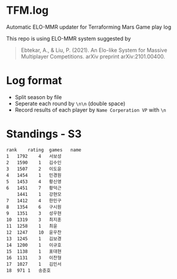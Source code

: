 # TFM.log
Automatic ELO-MMR updater for Terraforming Mars Game play log

This repo is using ELO-MMR system suggested by
> Ebtekar, A., & Liu, P. (2021). An Elo-like System for Massive Multiplayer Competitions. arXiv preprint arXiv:2101.00400.


# Log format
* Split season by file
* Seperate each round by `\n\n` (double space)
* Record results of each player by 
`Name Corperation VP`
with `\n`

# Standings - S3
```csv
rank	rating	games	name
1	1792	4	서보성
2	1590	1	김수인
3	1507	2	이도윤
4	1454	1	민경원
5	1453	4	황신영
6	1451	7	황덕근
	1441	1	강현모
7	1412	4	한민구
8	1354	6	구시원
9	1351	3	성우현
10	1319	3	최지훈
11	1258	1	최윤
12	1247	10	윤우찬
13	1245	1	김보경
14	1200	1	이규호
15	1138	1	표대현
16	1131	3	이찬형
17	1027	1	김민서
18	971	1	송준호
```
